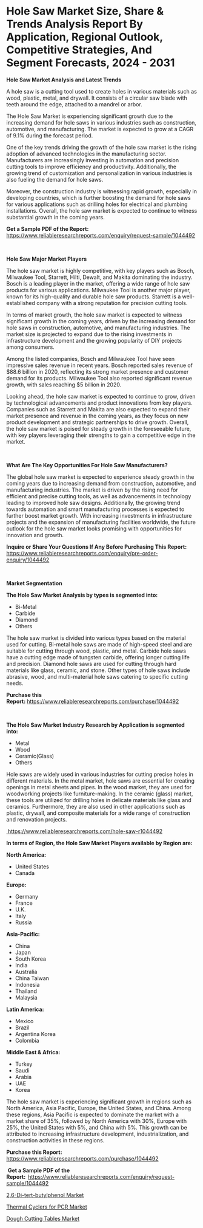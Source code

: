 <p><h1>Hole Saw Market Size, Share & Trends Analysis Report By Application, Regional Outlook, Competitive Strategies, And Segment Forecasts, 2024 - 2031</h1></p><p><strong>Hole Saw Market Analysis and Latest Trends</strong></p>
<p><p>A hole saw is a cutting tool used to create holes in various materials such as wood, plastic, metal, and drywall. It consists of a circular saw blade with teeth around the edge, attached to a mandrel or arbor.</p><p>The Hole Saw Market is experiencing significant growth due to the increasing demand for hole saws in various industries such as construction, automotive, and manufacturing. The market is expected to grow at a CAGR of 9.1% during the forecast period.</p><p>One of the key trends driving the growth of the hole saw market is the rising adoption of advanced technologies in the manufacturing sector. Manufacturers are increasingly investing in automation and precision cutting tools to improve efficiency and productivity. Additionally, the growing trend of customization and personalization in various industries is also fueling the demand for hole saws.</p><p>Moreover, the construction industry is witnessing rapid growth, especially in developing countries, which is further boosting the demand for hole saws for various applications such as drilling holes for electrical and plumbing installations. Overall, the hole saw market is expected to continue to witness substantial growth in the coming years.</p></p>
<p><strong>Get a Sample PDF of the Report:&nbsp;</strong> <a href="https://www.reliableresearchreports.com/enquiry/request-sample/1044492">https://www.reliableresearchreports.com/enquiry/request-sample/1044492</a></p>
<p>&nbsp;</p>
<p><strong>Hole Saw Major Market Players</strong></p>
<p><p>The hole saw market is highly competitive, with key players such as Bosch, Milwaukee Tool, Starrett, Hilti, Dewalt, and Makita dominating the industry. Bosch is a leading player in the market, offering a wide range of hole saw products for various applications. Milwaukee Tool is another major player, known for its high-quality and durable hole saw products. Starrett is a well-established company with a strong reputation for precision cutting tools.</p><p>In terms of market growth, the hole saw market is expected to witness significant growth in the coming years, driven by the increasing demand for hole saws in construction, automotive, and manufacturing industries. The market size is projected to expand due to the rising investments in infrastructure development and the growing popularity of DIY projects among consumers.</p><p>Among the listed companies, Bosch and Milwaukee Tool have seen impressive sales revenue in recent years. Bosch reported sales revenue of $88.6 billion in 2020, reflecting its strong market presence and customer demand for its products. Milwaukee Tool also reported significant revenue growth, with sales reaching $5 billion in 2020.</p><p>Looking ahead, the hole saw market is expected to continue to grow, driven by technological advancements and product innovations from key players. Companies such as Starrett and Makita are also expected to expand their market presence and revenue in the coming years, as they focus on new product development and strategic partnerships to drive growth. Overall, the hole saw market is poised for steady growth in the foreseeable future, with key players leveraging their strengths to gain a competitive edge in the market.</p></p>
<p>&nbsp;</p>
<p><strong>What Are The Key Opportunities For Hole Saw Manufacturers?</strong></p>
<p><p>The global hole saw market is expected to experience steady growth in the coming years due to increasing demand from construction, automotive, and manufacturing industries. The market is driven by the rising need for efficient and precise cutting tools, as well as advancements in technology leading to improved hole saw designs. Additionally, the growing trend towards automation and smart manufacturing processes is expected to further boost market growth. With increasing investments in infrastructure projects and the expansion of manufacturing facilities worldwide, the future outlook for the hole saw market looks promising with opportunities for innovation and growth.</p></p>
<p><strong>Inquire or Share Your Questions If Any Before Purchasing This Report:</strong> <a href="https://www.reliableresearchreports.com/enquiry/pre-order-enquiry/1044492">https://www.reliableresearchreports.com/enquiry/pre-order-enquiry/1044492</a></p>
<p>&nbsp;</p>
<p><strong>Market Segmentation</strong></p>
<p><strong>The Hole Saw Market Analysis by types is segmented into:</strong></p>
<p><ul><li>Bi-Metal</li><li>Carbide</li><li>Diamond</li><li>Others</li></ul></p>
<p><p>The hole saw market is divided into various types based on the material used for cutting. Bi-metal hole saws are made of high-speed steel and are suitable for cutting through wood, plastic, and metal. Carbide hole saws have a cutting edge made of tungsten carbide, offering longer cutting life and precision. Diamond hole saws are used for cutting through hard materials like glass, ceramic, and stone. Other types of hole saws include abrasive, wood, and multi-material hole saws catering to specific cutting needs.</p></p>
<p><strong>Purchase this Report:&nbsp;</strong><a href="https://www.reliableresearchreports.com/purchase/1044492">https://www.reliableresearchreports.com/purchase/1044492</a></p>
<p>&nbsp;</p>
<p><strong>The Hole Saw Market Industry Research by Application is segmented into:</strong></p>
<p><ul><li>Metal</li><li>Wood</li><li>Ceramic(Glass)</li><li>Others</li></ul></p>
<p><p>Hole saws are widely used in various industries for cutting precise holes in different materials. In the metal market, hole saws are essential for creating openings in metal sheets and pipes. In the wood market, they are used for woodworking projects like furniture-making. In the ceramic (glass) market, these tools are utilized for drilling holes in delicate materials like glass and ceramics. Furthermore, they are also used in other applications such as plastic, drywall, and composite materials for a wide range of construction and renovation projects.</p></p>
<p><a href="https://www.reliableresearchreports.com/hole-saw-r1044492">&nbsp;https://www.reliableresearchreports.com/hole-saw-r1044492</a></p>
<p><strong>In terms of Region, the Hole Saw Market Players available by Region are:</strong></p>
<p>
    <p> <strong> North America: </strong>
        <ul>
            <li>United States</li>
            <li>Canada</li>
        </ul>
        </p> 
    <p> <strong> Europe: </strong>
        <ul>
            <li>Germany</li>
            <li>France</li>
            <li>U.K.</li>
            <li>Italy</li>
            <li>Russia</li>
        </ul>
        </p> 
    <p> <strong> Asia-Pacific: </strong>
        <ul>
            <li>China</li>
            <li>Japan</li>
            <li>South Korea</li>
            <li>India</li>
            <li>Australia</li>
            <li>China Taiwan</li>
            <li>Indonesia</li>
            <li>Thailand</li>
            <li>Malaysia</li>
        </ul>
        </p> 
    <p> <strong> Latin America: </strong>
        <ul>
            <li>Mexico</li>
            <li>Brazil</li>
            <li>Argentina Korea</li>
            <li>Colombia</li>
        </ul>
        </p> 
    <p> <strong> Middle East & Africa: </strong>
        <ul>
            <li>Turkey</li>
            <li>Saudi</li>
            <li>Arabia</li>
            <li>UAE</li>
            <li>Korea</li>
        </ul>
    </p>
    </p>
<p><p>The hole saw market is experiencing significant growth in regions such as North America, Asia Pacific, Europe, the United States, and China. Among these regions, Asia Pacific is expected to dominate the market with a market share of 35%, followed by North America with 30%, Europe with 25%, the United States with 5%, and China with 5%. This growth can be attributed to increasing infrastructure development, industrialization, and construction activities in these regions.</p></p>
<p><strong>Purchase this Report: </strong><a href="https://www.reliableresearchreports.com/purchase/1044492">https://www.reliableresearchreports.com/purchase/1044492</a></p>
<p>&nbsp;<strong>Get a Sample PDF of the Report:&nbsp;&nbsp;</strong><a href="https://www.reliableresearchreports.com/enquiry/request-sample/1044492">https://www.reliableresearchreports.com/enquiry/request-sample/1044492</a></p>
<p><strong></strong></p>
<p><p><a href="https://www.linkedin.com/pulse/26-di-tert-butylphenol-market-size-share-amp-trends-analysis-xm1pe?trackingId=F0JBt9MKSmzb54eAiZkZrw%3D%3D">2,6-Di-tert-butylphenol Market</a></p><p><a href="https://www.linkedin.com/pulse/thermal-cyclers-pcr-market-growth-trends-covid-19-impact-forecasts-d9aof?trackingId=VusQEC3rFLTVwIwI8GL6JQ%3D%3D">Thermal Cyclers for PCR Market</a></p><p><a href="https://www.linkedin.com/pulse/dough-cutting-tables-market-research-report-key-successful-business-lefce?trackingId=LPNnbBzWDV0C99NEuxts4g%3D%3D">Dough Cutting Tables Market</a></p></p>